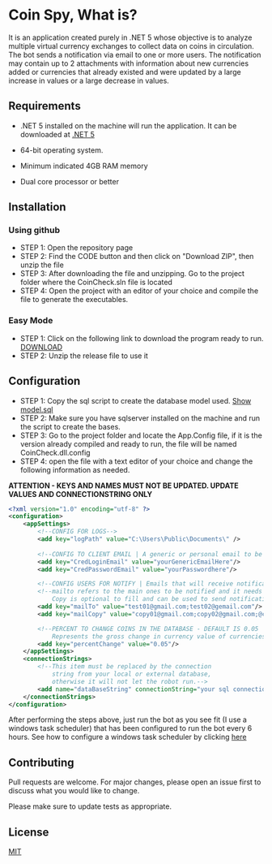 ﻿# Coin Spy, What is?

It is an application created purely in .NET 5 whose objective is to analyze multiple virtual currency exchanges to collect data on coins in circulation. The bot sends a notification via email to one or more users. The notification may contain up to 2 attachments with information about new currencies added or currencies that already existed and were updated by a large increase in values ​​or a large decrease in values.

## Requirements
- .NET 5 installed on the machine will run the application. It can be downloaded at [.NET 5](https://dotnet.microsoft.com/en-us/download/dotnet/5.0)

- 64-bit operating system.

- Minimum indicated 4GB RAM memory

- Dual core processor or better

## Installation

### Using github
- STEP 1: Open the repository page
- STEP 2: Find the CODE button and then click on "Download ZIP", then unzip the file
- STEP 3: After downloading the file and unzipping. Go to the project folder where the CoinCheck.sln file is located
- STEP 4: Open the project with an editor of your choice and compile the file to generate the executables.

### Easy Mode
- STEP 1: Click on the following link to download the program ready to run. [DOWNLOAD](https://github.com/lucas-fsousa/Coin-Spy/blob/master/CoinCheck.MainExec/ExtraFiles/release.zip)
- STEP 2: Unzip the release file to use it

## Configuration
- STEP 1: Copy the sql script to create the database model used. [Show model.sql](https://github.com/lucas-fsousa/Coin-Spy/blob/master/CoinCheck.MainExec/ExtraFiles/modelDB.sql)
- STEP 2: Make sure you have sqlserver installed on the machine and run the script to create the bases.
- STEP 3: Go to the project folder and locate the App.Config file, if it is the version already compiled and ready to run, the file will be named CoinCheck.dll.config
- STEP 4: open the file with a text editor of your choice and change the following information as needed.

**ATTENTION - KEYS AND NAMES MUST NOT BE UPDATED. UPDATE VALUES AND CONNECTIONSTRING ONLY**
```xml
<?xml version="1.0" encoding="utf-8" ?>
<configuration>
	<appSettings>
		<!--CONFIG FOR LOGS-->
		<add key="logPath" value="C:\Users\Public\Documents\" />
		
		<!--CONFIG TO CLIENT EMAIL | A generic or personal email to be used as a source for notifications.-->
		<add key="CredLoginEmail" value="yourGenericEmailHere"/>
		<add key="CredPasswordEmail" value="yourPasswordhere"/>

		<!--CONFIG USERS FOR NOTIFY | Emails that will receive notifications sent by the bot.-->
        <!--mailto refers to the main ones to be notified and it needs to be filled out. 
            Copy is optional to fill and can be used to send notifications to other not so important users.-->
		<add key="mailTo" value="test01@gmail.com;test02@gemail.com"/>
		<add key="mailCopy" value="copy01@gmail.com;copy02@gmail.com;@copy03@gmail.com"/>

		<!--PERCENT TO CHANGE COINS IN THE DATABASE - DEFAULT IS 0.05
		    Represents the gross change in currency value of currencies.-->
		<add key="percentChange" value="0.05"/>
	</appSettings>
	<connectionStrings>
        <!--This item must be replaced by the connection 
            string from your local or external database, 
            otherwise it will not let the robot run.-->
		<add name="dataBaseString" connectionString="your sql connection string here"/>
	</connectionStrings>
</configuration>
```

After performing the steps above, just run the bot as you see fit (I use a windows task scheduler) that has been configured to run the bot every 6 hours. See how to configure a windows task scheduler by clicking [here](https://www.youtube.com/watch?v=DVUlkU2AxgQ)
## Contributing
Pull requests are welcome. For major changes, please open an issue first to discuss what you would like to change.

Please make sure to update tests as appropriate.

## License
[MIT](https://choosealicense.com/licenses/mit/)